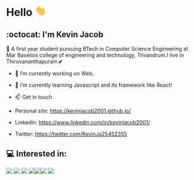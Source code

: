 # Hello <img src="https://raw.githubusercontent.com/ABSphreak/ABSphreak/master/gifs/Hi.gif" width="30px">
## :octocat: I'm Kevin Jacob



🙌 A first year student pursuing BTech in Computer Science Engineering at Mar Baselios college of engineering and technology, Trivandrum.I live in       Thiruvananthapuram.💕

- 🔭 I’m currently working on Web.

- 🌱 I’m currently learning Javascript and its framework like React!

- 📫 Get in touch
- Personal site: https://kevinjacob2001.github.io/
- Linkedin: https://www.linkedin.com/in/kevinjacob2001/
- Twitter: https://twitter.com/KevinJa25452355

## :computer: Interested in:

  <img src="https://img.icons8.com/color/48/000000/html-5.png"/> <img src="https://img.icons8.com/color/48/000000/css3.png"/> <img src="https://img.icons8.com/dusk/64/000000/javascript.png"/> <img src="https://img.icons8.com/color/48/000000/bootstrap.png"/><img src="https://img.icons8.com/officel/54/000000/react.png"/><img src="https://img.icons8.com/color/48/000000/nodejs.png"/>
<img src="https://img.icons8.com/color/48/000000/mongodb.png"/>
